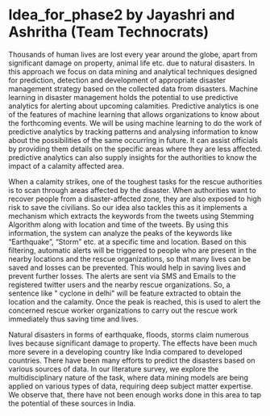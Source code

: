 # Idea_for_phase2 by Jayashri and Ashritha (Team Technocrats)
Thousands of human lives are lost every year around the globe, apart from significant damage on property, animal life etc. due to natural disasters. In this approach we focus on data mining and analytical techniques designed for prediction, detection and development of appropriate disaster management strategy based on the collected data from disasters.
Machine learning in disaster management holds the potential to use predictive analytics for alerting about upcoming calamities.
Predictive analytics is one of the features of machine learning that allows organizations to know about the forthcoming events.  We will be using machine learning to do the work of predictive analytics by tracking patterns and analysing information to know about the possibilities of the same occurring in future. It can assist officials by providing them details on the specific areas where they are less affected. predictive analytics can also supply insights for the authorities to know the impact of a calamity affected area.

When a calamity strikes, one of the toughest tasks for the rescue authorities is to scan through areas affected by the disaster. When authorities want to recover people from a disaster-affected zone, they are also exposed to high risk to save the civilians. So our idea also tackles this as it implements a mechanism which extracts the keywords from the tweets using Stemming Algorithm along with location and time of the tweets. By using this information, the system can analyze the peaks of the keywords like “Earthquake”, “Storm” etc. at a specific time and location. Based on this filtering, automatic alerts will be triggered to people who are present in the nearby locations and the rescue organizations, so that many lives can be saved and losses can be prevented. This would help in saving lives and prevent further losses. The alerts are sent via SMS and Emails to the registered twitter users and the nearby rescue
organizations. So, a sentence like " cyclone in delhi" will be feature extracted to obtain the location and the calamity. Once the peak is reached, this is used to alert the concerned rescue worker organizations to carry out the rescue work immediately thus saving time and lives.

 Natural disasters in forms of earthquake, floods, storms claim numerous lives because significant damage to property. The effects have been much more severe in a developing country like India compared to developed countries. There have been many efforts to predict the disasters based on various sources of data. In our literature survey, we explore the multidisciplinary nature of the task, where data mining models are being applied on various types of data, requiring deep subject matter expertise. We observe that, there have not been enough works done in this area to tap the potential of these sources in India. 
 

